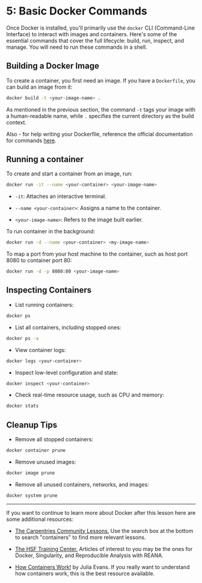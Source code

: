 # 5: Basic Docker Commands
Once Docker is installed, you'll primarily use the `docker` CLI (Command-Line Interface) to interact with images and containers. Here's some of the essential commands that cover the full lifecycle: build, run, inspect, and manage. You will need to run these commands in a shell.
## Building a Docker Image
To create a container, you first need an image. If you have a `Dockerfile`, you can build an image from it:
```bash
docker build -t <your-image-name> .
```
As mentioned in the previous section, the command `-t` tags your image with a human-readable name, while `.` specifies the current directory as the build context.

Also - for help writing your Dockerfile, reference the official documentation for commands [here](https://docs.docker.com/reference/dockerfile/).
## Running a container
To create and start a container from an image, run:
```bash
docker run -it --name <your-container> <your-image-name>
```
* `-it`: Attaches an interactive terminal.

* `--name <your-container>`: Assigns a name to the container.

* `<your-image-name>`: Refers to the image built earlier.

To run container in the background:
```bash
docker run -d --name <your-container> <my-image-name>
```
To map a port from your host machine to the container, such as host port 8080 to container port 80:
```bash
docker run -d -p 8080:80 <your-image-name>
```
## Inspecting Containers
* List running containers:
```bash
docker ps
```
* List all containers, including stopped ones:
```bash
docker ps -a
```
* View container logs:
```bash
docker logs <your-container>
```
* Inspect low-level configuration and state:
```bash
docker inspect <your-container>
```
* Check real-time resource usage, such as CPU and memory:
```bash
docker stats
```
## Cleanup Tips
* Remove all stopped containers:
```bash
docker container prune
```
* Remove unused images:
```bash
docker image prune
```
* Remove all unused containers, networks, and images:
```bash
docker system prune
```

---

If you want to continue to learn more about Docker after this lesson here are some additional resources:

* [The Carpentries Community Lessons.](https://carpentries.org/lesson-development/community-lessons/) Use the search box at the bottom to search "containers" to find more relevant lessons.

* [The HSF Training Center.](https://hsf-training.org/training-center/) Articles of interest to you may be the ones for Docker, Singularity, and Reproducible Analysis with REANA.

* [How Containers Work!](https://store.wizardzines.com/products/how-containers-work) by Julia Evans. If you really want to understand how containers work, this is the best resource available.